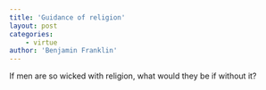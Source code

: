 ```yaml
---
title: 'Guidance of religion'
layout: post
categories:
    - virtue
author: 'Benjamin Franklin'
---
```


If men are so wicked with religion, what would they be if without it?